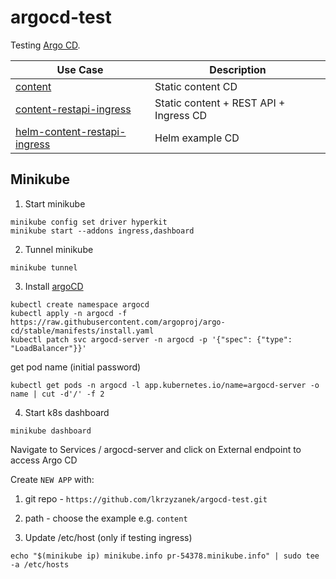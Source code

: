 # argocd-test

Testing [Argo CD](https://argoproj.github.io/argo-cd/getting_started/).

|Use Case|Description|
|--------|-----------|
|[content](content)|Static content CD|
|[content-restapi-ingress](content-restapi-ingress)|Static content + REST API + Ingress CD|
|[helm-content-restapi-ingress](helm-content-restapi-ingress)|Helm example CD|

## Minikube

1. Start minikube
```shell
minikube config set driver hyperkit
minikube start --addons ingress,dashboard
```

2. Tunnel minikube
```shell
minikube tunnel
```

3. Install [argoCD](https://argoproj.github.io/argo-cd/getting_started/)

```shell
kubectl create namespace argocd
kubectl apply -n argocd -f https://raw.githubusercontent.com/argoproj/argo-cd/stable/manifests/install.yaml
kubectl patch svc argocd-server -n argocd -p '{"spec": {"type": "LoadBalancer"}}'
```

get pod name (initial password)
```shell
kubectl get pods -n argocd -l app.kubernetes.io/name=argocd-server -o name | cut -d'/' -f 2
```

4. Start k8s dashboard

```shell
minikube dashboard
```

Navigate to Services / argocd-server and click on External endpoint to access Argo CD

Create `NEW APP` with:
1. git repo - `https://github.com/lkrzyzanek/argocd-test.git`
2. path - choose the example e.g. `content`

5. Update /etc/host (only if testing ingress)

```shell
echo "$(minikube ip) minikube.info pr-54378.minikube.info" | sudo tee -a /etc/hosts
```
